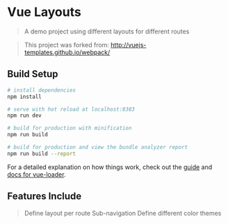 # Vue Layouts

> A demo project using different layouts for different routes

> This project was forked from: http://vuejs-templates.github.io/webpack/

## Build Setup

``` bash
# install dependencies
npm install

# serve with hot reload at localhost:8383
npm run dev

# build for production with minification
npm run build

# build for production and view the bundle analyzer report
npm run build --report
```

For a detailed explanation on how things work, check out the [guide](http://vuejs-templates.github.io/webpack/) and [docs for vue-loader](http://vuejs.github.io/vue-loader).

## Features Include

> Define layout per route
> Sub-navigation
> Define different color themes
